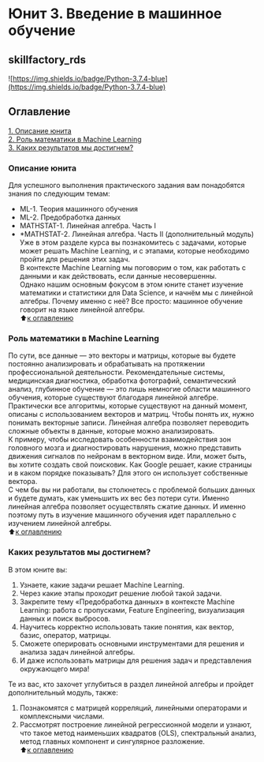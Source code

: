 # Юнит 3. Введение в машинное обучение
## skillfactory_rds  
![https://img.shields.io/badge/Python-3.7.4-blue](https://img.shields.io/badge/Python-3.7.4-blue)

## Оглавление  
[1. Описание юнита](https://github.com/alex-sokolov2011/my_study/blob/master/SkillFactory/DST_10/unit_3/README.md#Описание-юнита)  
[2. Роль математики в Machine Learning](https://github.com/alex-sokolov2011/my_study/blob/master/SkillFactory/DST_10/unit_3/README.md#Роль-математики-в-Machine-Learning)  
[3. Каких результатов мы достигнем?](https://github.com/alex-sokolov2011/my_study/blob/master/SkillFactory/DST_10/unit_3/README.md#Каких-результатов-мы-достигнем?)  

### Описание юнита  
Для успешного выполнения практического задания вам понадобятся знания по следующим темам:  
- ML-1. Теория машинного обучения
- ML-2. Предобработка данных
- MATHSTAT-1. Линейная алгебра. Часть I
- *MATHSTAT-2. Линейная алгебра. Часть II (дополнительный модуль)  
Уже в этом разделе курса вы познакомитесь с задачами, которые может решать Machine Learning, и с этапами, которые необходимо пройти для решения этих задач.  
В контексте Machine Learning мы поговорим о том, как работать с данными и как действовать, если данные несовершенны.  
Однако нашим основным фокусом в этом юните станет изучение математики и статистики для Data Science, и начнём мы с линейной алгебры. Почему именно с неё? Все просто: машинное обучение говорит на языке линейной алгебры.  
:arrow_up:[к оглавлению](https://github.com/alex-sokolov2011/my_study/blob/master/SkillFactory/DST_10/unit_3/README.md#Оглавление)

### Роль математики в Machine Learning
По сути, все данные — это векторы и матрицы, которые вы будете постоянно анализировать и обрабатывать на протяжении профессиональной деятельности. Рекомендательные системы, медицинская диагностика, обработка фотографий, семантический анализ, глубинное обучение — это лишь немногие области машинного обучения, которые существуют благодаря линейной алгебре.  
Практически все алгоритмы, которые существуют на данный момент, описаны с использованием векторов и матриц. Чтобы понять их, нужно понимать векторные записи. Линейная алгебра позволяет переводить сложные объекты в данные, которые можно анализировать.  
К примеру, чтобы исследовать особенности взаимодействия зон головного мозга и диагностировать нарушения, можно представить движения сигналов по нейронам в векторном виде. Или, может быть, вы хотите создать свой поисковик. Как Google решает, какие страницы и в каком порядке показывать? Для этого он использует собственные вектора.  
С чем бы вы ни работали, вы столкнетесь с проблемой больших данных и будете думать, как уменьшить их вес без потери сути. Именно линейная алгебра позволяет осуществлять сжатие данных. И именно поэтому путь в изучение машинного обучения идет параллельно с изучением линейной алгебры.  
:arrow_up:[к оглавлению](https://github.com/alex-sokolov2011/my_study/blob/master/SkillFactory/DST_10/unit_3/README.md#Оглавление)

### Каких результатов мы достигнем?  
В этом юните вы:  
1. Узнаете, какие задачи решает Machine Learning.  
2. Через какие этапы проходит решение любой такой задачи.  
3. Закрепите тему «Предобработка данных» в контексте Machine Learning: работа с пропусками, Feature Engineering, визуализация данных и поиск выбросов.  
4. Научитесь корректно использовать такие понятия, как вектор, базис, оператор, матрицы.  
5. Сможете оперировать основными инструментами для решения и анализа задач линейной алгебры.  
6. И даже использовать матрицы для решения задач и представления окружающего мира!  

Те из вас, кто захочет углубиться в раздел линейной алгебры и пройдет дополнительный модуль, также:  
1. Познакомятся с матрицей корреляций, линейными операторами и комплексными числами.  
2. Рассмотрят построение линейной регрессионной модели и узнают, что такое метод наименьших квадратов (OLS), спектральный анализ, метод главных компонент и сингулярное разложение.  
:arrow_up:[к оглавлению](https://github.com/alex-sokolov2011/my_study/blob/master/SkillFactory/DST_10/unit_3/README.md#Оглавление)
